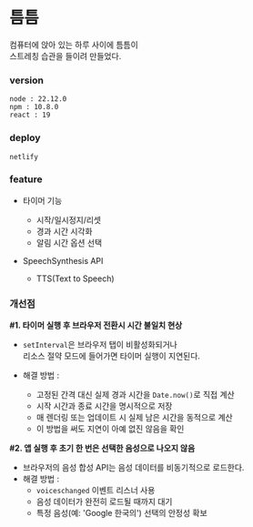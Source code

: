 # 틈틈

컴퓨터에 앉아 있는 하루 사이에 틈틈이 <br>스트레칭 습관을 들이려 만들었다.

### version

`node : 22.12.0` <br> `npm : 10.8.0` <br> `react : 19`

### deploy

`netlify`

### feature

- 타이머 기능

  - 시작/일시정지/리셋
  - 경과 시간 시각화
  - 알림 시간 옵션 선택

- SpeechSynthesis API

  - TTS(Text to Speech)

### 개선점

<b>#1. 타이머 실행 후 브라우저 전환시 시간 불일치 현상</b>

- `setInterval`은 브라우저 탭이 비활성화되거나 <br> 리소스 절약 모드에 들어가면
  타이머 실행이 지연된다.
- 해결 방법 :

  - 고정된 간격 대신 실제 경과 시간을 `Date.now()`로 직접 계산
  - 시작 시간과 종료 시간을 명시적으로 저장
  - 매 렌더링 또는 업데이트 시 실제 남은 시간을 동적으로 계산
  - 이 방법을 써도 지연이 아예 없진 않음을 확인

<b>#2. 앱 실행 후 초기 한 번은 선택한 음성으로 나오지 않음</b>

- 브라우저의 음성 합성 API는 음성 데이터를 비동기적으로 로드한다.
- 해결 방법 :
  - `voiceschanged` 이벤트 리스너 사용
  - 음성 데이터가 완전히 로드될 때까지 대기
  - 특정 음성(예: 'Google 한국의') 선택의 안정성 확보

